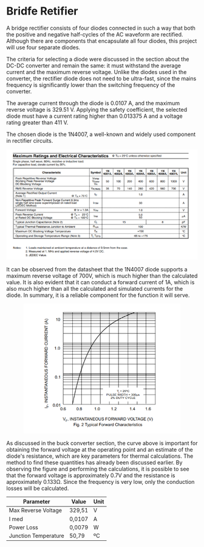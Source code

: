 # Bridfe Retifier

A bridge rectifier consists of four diodes connected in such a way that both the positive and negative half-cycles of the AC waveform are rectified. Although there are components that encapsulate all four diodes, this project will use four separate diodes.

The criteria for selecting a diode were discussed in the section about the DC-DC converter and remain the same: it must withstand the average current and the maximum reverse voltage. Unlike the diodes used in the converter, the rectifier diode does not need to be ultra-fast, since the mains frequency is significantly lower than the switching frequency of the converter.

The average current through the diode is 0.0107 A, and the maximum reverse voltage is 329.51 V. Applying the safety coefficient, the selected diode must have a current rating higher than 0.013375 A and a voltage rating greater than 411 V.

The chosen diode is the 1N4007, a well-known and widely used component in rectifier circuits.

<p align="center">
  <img src="/images/components/BridgeRetifier/1n4007.png" alt="1N4007 specifications">
</p>

It can be observed from the datasheet that the 1N4007 diode supports a maximum reverse voltage of 700V, which is much higher than the calculated value. It is also evident that it can conduct a forward current of 1A, which is also much higher than all the calculated and simulated currents for the diode. In summary, it is a reliable component for the function it will serve.

<p align="center">
  <img src="/images/components/BridgeRetifier/FowardVoltage.png" alt="Forward Voltage">
</p>

As discussed in the buck converter section, the curve above is important for obtaining the forward voltage at the operating point and an estimate of the diode's resistance, which are key parameters for thermal calculations. The method to find these quantities has already been discussed earlier. By observing the figure and performing the calculations, it is possible to see that the forward voltage is approximately 0.7V and the resistance is approximately 0.133Ω. Since the frequency is very low, only the conduction losses will be calculated.

<table align="center">
  <thead>
    <tr>
      <th><strong>Parameter</strong></th>
      <th><strong>Value</strong></th>
      <th><strong>Unit</strong></th>
    </tr>
  </thead>
  <tbody>
    <tr>
      <td>Max Reverse Voltage </td>
      <td>329,51</td>
      <td>V</td>
    </tr>
    <tr>
      <td>I med</td>
      <td>0,0107</td>
      <td>A</td>
    </tr>
    <tr>
      <td>Power Loss</td>
      <td>0,0079</td>
      <td>W</td>
    </tr>
    <tr>
      <td>Junction Temperature</td>
      <td>50,79</td>
      <td>ºC</td>
    </tr>
  </tbody>
</table>
